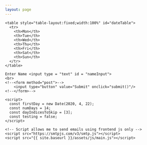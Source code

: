 ```yaml
---
layout: page
---
```

<html>
  <head>
    <link href="css/common.css" rel="stylesheet">
  </head>
  <body>   

    <table style="table-layout:fixed;width:100%" id="dateTable">
      <tr>
        <th>Mon</th>
        <th>Tue</th>
        <th>Wed</th>
        <th>Thu</th>
        <th>Fri</th>
        <th>Sat</th>
        <th>Sun</th>
      </tr>
    </table>

    Enter Name <input type = "text" id = "nameInput">
    <br>
    <!--<form method="post">-->
		<input type="button" value="Submit" onclick="submit()"/>
	<!--</form>-->

    <script>
      const firstDay = new Date(2020, 4, 22);
      const numDays = 14;
      const dayIndicesToSkip = [3];
      const testing = false;
    </script>

    <!-- Script allows me to send emails using frontend js only -->
    <script src="https://smtpjs.com/v3/smtp.js"></script>  
    <script src="{{ site.baseurl }}/assets/js/main.js"></script>
  </body>
</html>
